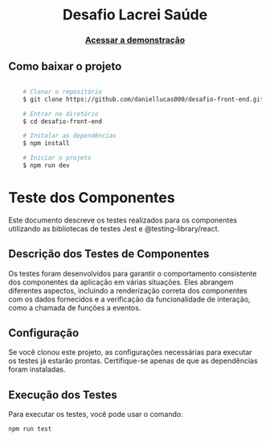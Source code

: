 <h1 align="center">Desafio Lacrei Saúde</h1>

<h3 align="center">
    <a href="https://desafio-front-end-lacrei-saude.vercel.app/" target="_blank">Acessar a demonstração</a>
<h3 >

<h2>Como baixar o projeto</h2>

```bash

    # Clonar o repositório
    $ git clone https://github.com/daniellucas000/desafio-front-end.git

    # Entrar no diretório
    $ cd desafio-front-end

    # Instalar as dependências
    $ npm install

    # Iniciar o projeto
    $ npm run dev
```

# Teste dos Componentes

Este documento descreve os testes realizados para os componentes utilizando as bibliotecas de testes Jest e @testing-library/react.

## Descrição dos Testes de Componentes

Os testes foram desenvolvidos para garantir o comportamento consistente dos componentes da aplicação em várias situações. Eles abrangem diferentes aspectos, incluindo a renderização correta dos componentes com os dados fornecidos e a verificação da funcionalidade de interação, como a chamada de funções a eventos.

## Configuração

Se você clonou este projeto, as configurações necessárias para executar os testes já estarão prontas. Certifique-se apenas de que as dependências foram instaladas.

## Execução dos Testes

Para executar os testes, você pode usar o comando:

```bash
npm run test
```
